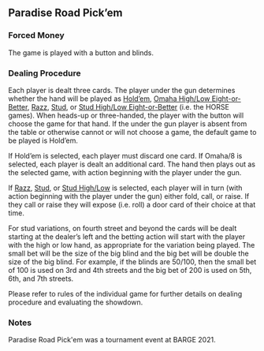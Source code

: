 Paradise Road Pick’em
---------------------

### Forced Money

The game is played with a button and blinds.


### Dealing Procedure

Each player is dealt three cards. The player under the gun determines whether
the hand will be played as [Hold’em](./texas-holdem.md), [Omaha High/Low
Eight-or-Better](./omaha-high-low-eight-or-better.md), [Razz](./razz.md),
[Stud](./stud.md), or [Stud High/Low
Eight-or-Better](./stud-high-low-eight-or-better.md) (i.e. the HORSE
games). When heads-up or three-handed, the player with the button will choose
the game for that hand. If the under the gun player is absent from the table or
otherwise cannot or will not choose a game, the default game to be played is
Hold’em.

If Hold’em is selected, each player must discard one card. If Omaha/8 is selected,
each player is dealt an additional card. The hand then plays out as the selected
game, with action beginning with the player under the gun.

If [Razz](./razz.md), [Stud](./stud.md), or [Stud
High/Low](stud-high-low-eight-or-better.md) is selected, each player will in
turn (with action beginning with the player under the gun) either fold, call,
or raise. If they call or raise they will expose (i.e. roll) a door card of
their choice at that time.

For stud variations, on fourth street and beyond the cards will be dealt starting at
the dealer’s left and the betting action will start with the player with the high or
low hand, as appropriate for the variation being played. The small bet will be the
size of the big blind and the big bet will be double the size of the big blind. For
example, if the blinds are 50/100, then the small bet of 100 is used on 3rd and 4th
streets and the big bet of 200 is used on 5th, 6th, and 7th streets.

Please refer to rules of the individual game for further details on dealing procedure
and evaluating the showdown.

### Notes

Paradise Road Pick'em was a tournament event at BARGE 2021.
